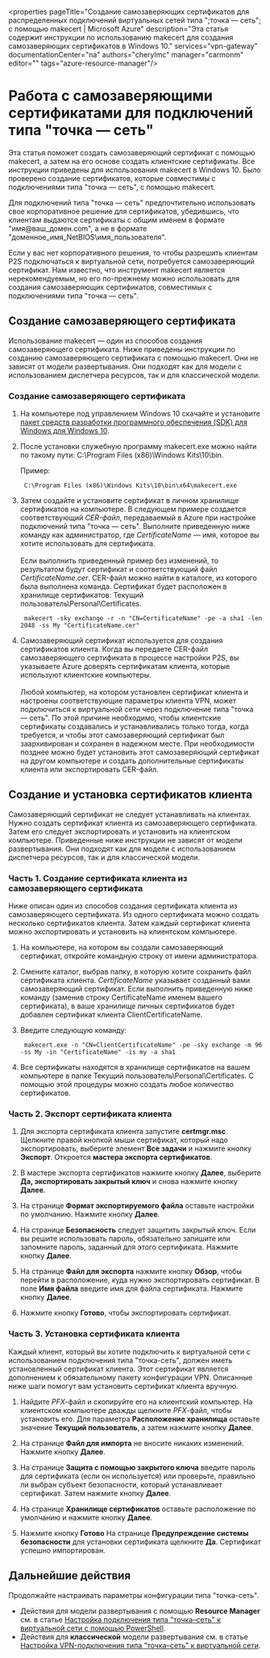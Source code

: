 <properties 
   pageTitle="Создание самозаверяющих сертификатов для распределенных подключений виртуальных сетей типа ";точка — сеть"; с помощью makecert | Microsoft Azure"
   description="Эта статья содержит инструкции по использованию makecert для создания самозаверяющих сертификатов в Windows 10."
   services="vpn-gateway"
   documentationCenter="na"
   authors="cherylmc"
   manager="carmonm"
   editor=""
   tags="azure-resource-manager"/>
<tags 
   ms.service="vpn-gateway"
   ms.devlang="na"
   ms.topic="article"
   ms.tgt_pltfrm="na"
   ms.workload="infrastructure-services"
   ms.date="08/15/2016"
   ms.author="cherylmc" />

# Работа с самозаверяющими сертификатами для подключений типа "точка — сеть"

Эта статья поможет создать самозаверяющий сертификат с помощью makecert, а затем на его основе создать клиентские сертификаты. Все инструкции приведены для использования makeсert в Windows 10. Было проверено создание сертификатов, которые совместимы с подключениями типа "точка — сеть", с помощью makeсert.

Для подключений типа "точка — сеть" предпочтительно использовать свое корпоративное решение для сертификатов, убедившись, что клиентам выдаются сертификаты с общим именем в формате "имя@ваш\_домен.com", а не в формате "доменное\_имя\_NetBIOS\\имя\_пользователя".

Если у вас нет корпоративного решения, то чтобы разрешить клиентам P2S подключаться к виртуальной сети, потребуется самозаверяющий сертификат. Нам известно, что инструмент makecert является нерекомендуемым, но его по-прежнему можно использовать для создания самозаверяющих сертификатов, совместимых с подключениями типа "точка — сеть".

## Создание самозаверяющего сертификата

Использование makecert — один из способов создания самозаверяющего сертификата. Ниже приведены инструкции по созданию самозаверяющего сертификата с помощью makeсert. Они не зависят от модели развертывания. Они подходят как для модели с использованием диспетчера ресурсов, так и для классической модели.

### Создание самозаверяющего сертификата

1. На компьютере под управлением Windows 10 скачайте и установите [пакет средств разработки программного обеспечения (SDK) для Windows для Windows 10](https://dev.windows.com/ru-RU/downloads/windows-10-sdk).

2. После установки служебную программу makecert.exe можно найти по такому пути: C:\\Program Files (x86)\\Windows Kits\\10\\bin<arch>.
		
	Пример:
	
		C:\Program Files (x86)\Windows Kits\10\bin\x64\makecert.exe

3. Затем создайте и установите сертификат в личном хранилище сертификатов на компьютере. В следующем примере создается соответствующий *CER-файл*, передаваемый в Azure при настройке подключений типа "точка — сеть". Выполните приведенную ниже команду как администратор, где *CertificateName* — имя, которое вы хотите использовать для сертификата.<br><br>Если выполнить приведенный пример без изменений, то результатом будут сертификат и соответствующий файл *CertificateName.cer*. CER-файл можно найти в каталоге, из которого была выполнена команда. Сертификат будет расположен в хранилище сертификатов: Текущий пользователь\\Personal\\Certificates.

    	makecert -sky exchange -r -n "CN=CertificateName" -pe -a sha1 -len 2048 -ss My "CertificateName.cer"

4. Самозаверяющий сертификат используется для создания сертификатов клиента. Когда вы передаете CER-файл самозаверяющего сертификата в процессе настройки P2S, вы указываете Azure доверять сертификатам клиента, которые используют клиентские компьютеры.<br><br>Любой компьютер, на котором установлен сертификат клиента и настроены соответствующие параметры клиента VPN, может подключиться к виртуальной сети через подключение типа "точка — сеть". По этой причине необходимо, чтобы клиентские сертификаты создавались и устанавливались только тогда, когда требуется, и чтобы этот самозаверяющий сертификат был заархивирован и сохранен в надежном месте. При необходимости позднее можно будет установить этот самозаверяющий сертификат на другом компьютере и создать дополнительные сертификаты клиента или экспортировать CER-файл.
 

## Создание и установка сертификатов клиента

Самозаверяющий сертификат не следует устанавливать на клиентах. Нужно создать сертификат клиента из самозаверяющего сертификата. Затем его следует экспортировать и установить на клиентском компьютере. Приведенные ниже инструкции не зависят от модели развертывания. Они подходят как для модели с использованием диспетчера ресурсов, так и для классической модели.

### Часть 1. Создание сертификата клиента из самозаверяющего сертификата

Ниже описан один из способов создания сертификата клиента из самозаверяющего сертификата. Из одного сертификата можно создать несколько сертификатов клиента. Затем каждый сертификат клиента можно экспортировать и установить на клиентском компьютере.

1. На компьютере, на котором вы создали самозаверяющий сертификат, откройте командную строку от имени администратора.

2. Смените каталог, выбрав папку, в которую хотите сохранить файл сертификата клиента. *CertificateName* указывает созданный вами самозаверяющий сертификат. Если выполнить приведенную ниже команду (заменив строку CertificateName именем вашего сертификата), в ваше хранилище личных сертификатов будет добавлен сертификат клиента ClientCertificateName.

3. Введите следующую команду:

    	makecert.exe -n "CN=ClientCertificateName" -pe -sky exchange -m 96 -ss My -in "CertificateName" -is my -a sha1

4. Все сертификаты находятся в хранилище сертификатов на вашем компьютере в папке Текущий пользователь\\Personal\\Certificates. С помощью этой процедуры можно создать любое количество сертификатов.

### Часть 2. Экспорт сертификата клиента

1. Для экспорта сертификата клиента запустите **certmgr.msc**. Щелкните правой кнопкой мыши сертификат, который надо экспортировать, выберите элемент **Все задачи** и нажмите кнопку **Экспорт**. Откроется **мастера экспорта сертификатов**.

2. В мастере экспорта сертификатов нажмите кнопку **Далее**, выберите **Да, экспортировать закрытый ключ** и снова нажмите кнопку **Далее**.

3. На странице **Формат экспортируемого файла** оставьте настройки по умолчанию. Нажмите кнопку **Далее**.
 
4. На странице **Безопасность** следует защитить закрытый ключ. Если вы решите использовать пароль, обязательно запишите или запомните пароль, заданный для этого сертификата. Нажмите кнопку **Далее**.

5. На странице **Файл для экспорта** нажмите кнопку **Обзор**, чтобы перейти в расположение, куда нужно экспортировать сертификат. В поле **Имя файла** введите имя для файла сертификата. Нажмите кнопку **Далее**.

6. Нажмите кнопку **Готово**, чтобы экспортировать сертификат.

### Часть 3. Установка сертификата клиента

Каждый клиент, который вы хотите подключить к виртуальной сети с использованием подключения типа "точка-сеть", должен иметь установленный сертификат клиента. Этот сертификат является дополнением к обязательному пакету конфигурации VPN. Описанные ниже шаги помогут вам установить сертификат клиента вручную.

1. Найдите *PFX*-файл и скопируйте его на клиентский компьютер. На клиентском компьютере дважды щелкните *PFX*-файл, чтобы установить его. Для параметра **Расположение хранилища** оставьте значение **Текущий пользователь**, а затем нажмите кнопку **Далее**.

2. На странице **Файл для импорта** не вносите никаких изменений. Нажмите кнопку **Далее**.

3. На странице **Защита с помощью закрытого ключа** введите пароль для сертификата (если он используется) или проверьте, правильно ли выбран субъект безопасности, который устанавливает сертификат. Затем нажмите кнопку **Далее**.

4. На странице **Хранилище сертификатов** оставьте расположение по умолчанию и нажмите кнопку **Далее**.

5. Нажмите кнопку **Готово** На странице **Предупреждение системы безопасности** для установки сертификата щелкните **Да**. Сертификат успешно импортирован.

## Дальнейшие действия

Продолжайте настраивать параметры конфигурации типа "точка-сеть".

- Действия для модели развертывания с помощью **Resource Manager** см. в статье [Настройка подключения типа "точка–сеть" к виртуальной сети с помощью PowerShell](vpn-gateway-howto-point-to-site-rm-ps.md).
- Действия для **классической** модели развертывания см. в статье [Настройка VPN-подключения типа "точка–сеть" к виртуальной сети](vpn-gateway-point-to-site-create.md).

<!---HONumber=AcomDC_0824_2016-->